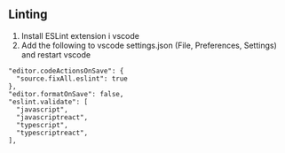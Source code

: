 ## Linting

1. Install ESLint extension i vscode
2. Add the following to vscode settings.json (File, Preferences, Settings) and restart vscode

```
"editor.codeActionsOnSave": {
  "source.fixAll.eslint": true
},
"editor.formatOnSave": false,
"eslint.validate": [
  "javascript",
  "javascriptreact",
  "typescript",
  "typescriptreact",
],
```